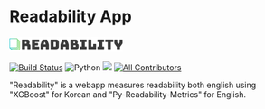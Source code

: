 # Readability App

<img src="./readability_app/templates/static/readability_icon.png">


[![Build Status](https://app.travis-ci.com/Klassikcat/readability_webapp.svg?branch=master)](https://app.travis-ci.com/Klassikcat/readability_webapp)
![Python](https://img.shields.io/badge/python-3.x-blue.svg)
[![](https://img.shields.io/gitter/room/dimascio-oss/community?color=%23eb205a)](https://gitter.im/cdimascio-oss/community) [![All Contributors](https://img.shields.io/badge/all_contributors-1-orange.svg?style=flat-square)](#contributors-)

"Readability" is a webapp measures readability both english using "XGBoost" for Korean and "Py-Readability-Metrics" for English.
